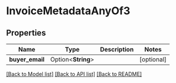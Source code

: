 # InvoiceMetadataAnyOf3

## Properties

Name | Type | Description | Notes
------------ | ------------- | ------------- | -------------
**buyer_email** | Option<**String**> |  | [optional]

[[Back to Model list]](../README.md#documentation-for-models) [[Back to API list]](../README.md#documentation-for-api-endpoints) [[Back to README]](../README.md)


